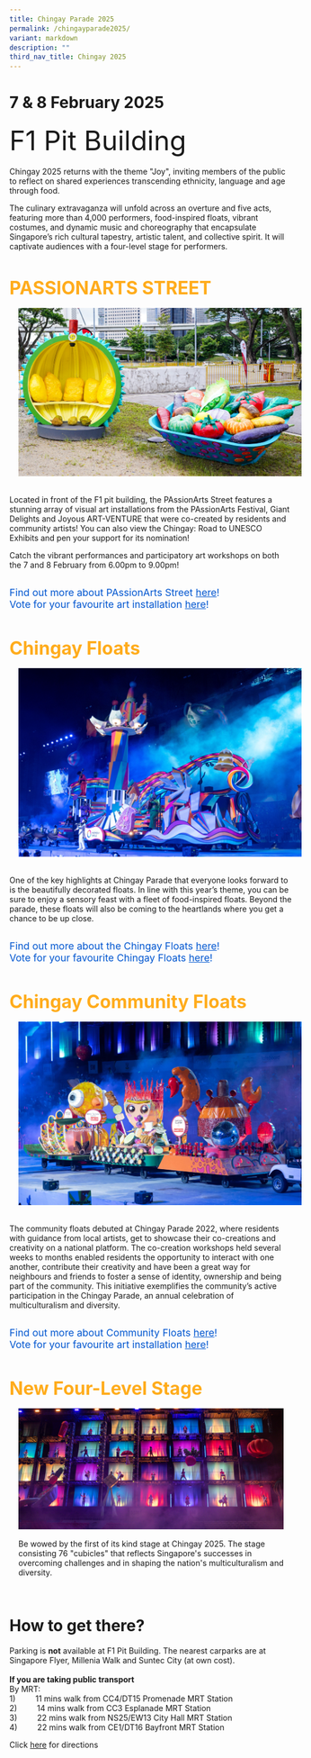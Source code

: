 ```yaml
---
title: Chingay Parade 2025
permalink: /chingayparade2025/
variant: markdown
description: ""
third_nav_title: Chingay 2025
---
```


# 7 &amp; 8 February 2025
<div style="line-height:4rem;font-size:3rem; font-color: #b242a2">F1 Pit Building<br></div>
 

Chingay 2025 returns with the theme "Joy", inviting members of the public to reflect on shared experiences transcending ethnicity, language and age through food.  <br>

The culinary extravaganza will unfold across an overture and five acts, featuring more than 4,000 performers, food-inspired floats, vibrant costumes, and dynamic music and choreography that encapsulate Singapore’s rich cultural tapestry, artistic talent, and collective spirit. It will captivate audiences with a four-level stage for performers. 


<div style="padding-top:2rem">
<span style="color: #FFAC1C; font-weight: bold;; font-size:2rem">PASSIONARTS STREET </span>

<div><img src="/images/JOL00249_2.jpg" style="padding: 1rem;"></div>

<div><p>Located in front of the F1 pit building, the PAssionArts Street features a stunning array of visual art installations from the PAssionArts Festival, Giant Delights and Joyous ART-VENTURE that were co-created by residents and community artists! You can also view the Chingay: Road to UNESCO Exhibits and pen your support for its nomination!
	
Catch the vibrant performances and participatory art workshops on both the 7 and 8 February from 6.00pm to 9.00pm! 
</p></div>

<div style="padding-top: 1rem; padding-bottom: 1rem; font-size:1.1rem">
<span style="color: #0056d0">Find out more about PAssionArts Street  <a style="color: #0056d0;" target="_blank" href="/pastreet2025/">here</a>!</span>
<br>
<span style="color: #0056d0">Vote for your favourite art installation  <a style="color: #0056d0;" target="_blank" href="/vote-pastreet25/">here</a>!</span>
</div>
	
	
<div style="padding-top:2rem">
<span style="color: #FFAC1C; font-weight: bold;; font-size:2rem">Chingay Floats </span>

 <div><img src="/images/Chingay2025/BigFloats/chingay2025harmonycircle.jpg" style="padding: 1rem;"></div>


<p>One of the key highlights at Chingay Parade that everyone looks forward to is the beautifully decorated floats. In line with this year’s theme, you can be sure to enjoy a sensory feast with a fleet of food-inspired floats.  Beyond the parade, these floats will also be coming to  the heartlands where you get a chance to be up close.
</p></div>


<div style="padding-top: 1rem; padding-bottom: 1rem; font-size:1.1rem">
<span style="color: #0056d0">Find out more about the Chingay Floats  <a style="color: #0056d0;" target="_blank" href="/chingay-floats/">here</a>!</span>
<br>
<span style="color: #0056d0">Vote for your favourite Chingay Floats  <a style="color: #0056d0;" target="_blank" href="/vote-cgfloat25/">here</a>!</span>
</div>
	
	
<div style="padding-top:2rem">
<span style="color: #FFAC1C; font-weight: bold;; font-size:2rem">Chingay Community Floats</span>

 <div><img src="/images/Chingay2025/ComFloat.jpg" style="padding: 1rem;"></div>

<p>The community floats debuted at Chingay Parade 2022, where residents with guidance from local artists, get to showcase their co-creations and creativity on a national platform.  The co-creation workshops held several weeks to months enabled residents the opportunity to interact with one another, contribute their creativity and have been a great way for neighbours and friends to foster a sense of identity, ownership and being part of the community.  This initiative exemplifies the community’s active participation in the Chingay Parade, an annual celebration of multiculturalism and diversity.</p></div>

<div style="padding-top: 1rem; padding-bottom: 1rem; font-size:1.1rem">
<span style="color: #0056d0">Find out more about Community Floats  <a style="color: #0056d0;" target="_blank" href="/community-floats/">here</a>!</span>
<br>
<span style="color: #0056d0">Vote for your favourite art installation  <a style="color: #0056d0;" target="_blank" href="/vote-commfloat25/">here</a>!</span>
</div>
	
<div style="padding-top:2rem">
<span style="color: #FFAC1C; font-weight: bold;; font-size:2rem">New Four-Level Stage</span>

<div style="overflow:hidden; padding:1rem;">

<div> <img src="/images/Stage_Photo.png"></div>
	
<p> Be wowed by the first of its kind stage at Chingay 2025. The stage consisting 76 "cubicles" that reflects Singapore's successes in overcoming challenges and in shaping the nation's multiculturalism and diversity. <br></p></div></div>
	
# **How to get there?**
	
<div> <p>Parking is <b>not</b> available at F1 Pit Building. The nearest carparks are at Singapore Flyer, Millenia Walk and Suntec City (at own cost).<br><br>
<b>If you are taking public transport</b><br>
By MRT:<br>
1)&nbsp; &nbsp; &nbsp; &nbsp; &nbsp;11 mins walk from CC4/DT15 Promenade MRT Station<br>
2)&nbsp; &nbsp; &nbsp; &nbsp; &nbsp;14 mins walk from CC3 Esplanade MRT Station<br>
3)&nbsp; &nbsp; &nbsp; &nbsp; &nbsp;22 mins walk from NS25/EW13 City Hall MRT Station<br>
4)&nbsp; &nbsp; &nbsp; &nbsp; &nbsp;22 mins walk from CE1/DT16 Bayfront MRT Station <br>

Click <a target="Click here to find out more" href="/advisory-2025/">here</a> for directions
	<br><br></p></div></div>